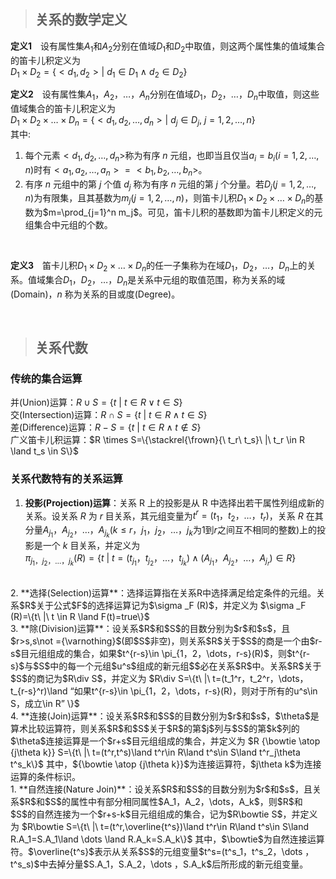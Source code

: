 >## 关系的数学定义
**定义1**&emsp;设有属性集$A_1$和$A_2$分别在值域$D_1$和$D_2$中取值，则这两个属性集的值域集合的笛卡儿积定义为  
$D_1 \times D_2 = \{<d_1,d_2>|\ d_1 \in D_1 \ \land \ d_2 \in D_2\}$
<br/>

**定义2**&emsp;设有属性集$A_1，A_2，\dots，A_n$分别在值域$D_1，D_2，\dots，D_n$中取值，则这些值域集合的笛卡儿积定义为  
$D_1 \times D_2 \times \dots \times D_n = \{<d_1,d_2,\dots,d_n>|\ d_j \in D_j,\ j=1,2,\dots,n\}$  
其中:
1. 每个元素$<d_1,d_2,\dots,d_n>$称为有序 *n* 元组，也即当且仅当$a_i=b_i(i=1,2,\dots,n)$时有$<a_1,a_2,\dots,a_n> = <b_1,b_2,\dots,b_n>$。
2. 有序 *n* 元组中的第 *j* 个值 $d_j$ 称为有序 *n* 元组的第 *j* 个分量。若$D_j(j=1,2,\dots,n)$为有限集，且其基数为$m_j(j=1,2,\dots,n)$，则笛卡儿积$D_1 \times D_2 \times \dots \times D_n$的基数为$m=\prod_{j=1}^n m_j$。可见，笛卡儿积的基数即为笛卡儿积定义的元组集合中元组的个数。
<br/>

**定义3**&emsp;笛卡儿积$D_1 \times D_2 \times \dots \times D_n$的任一子集称为在域$D_1，D_2，\dots，D_n$上的关系。值域集合$D_1，D_2，\dots，D_n$是关系中元组的取值范围，称为关系的域(Domain)，*n* 称为关系的目或度(Degree)。

<br/>

>## 关系代数
### **传统的集合运算**
并(Union)运算：$R \cup S=\{t\ |\ t \in R\vee t \in S\}$  
交(Intersection)运算：$R \cap S=\{t\ |\ t \in R\land t \in S\}$  
差(Difference)运算：$R-S=\{t\ |\ t \in R\land t \notin S\}$  
广义笛卡儿积运算：$R \times S=\{\stackrel{\frown}{\ t_r\ t_s}\ |\ t_r \in R \land t_s \in S\}$  

### **关系代数特有的关系运算**
1. **投影(Projection)运算**：关系 R 上的投影是从 R 中选择出若干属性列组成新的关系。设关系 *R* 为 *r* 目关系，其元组变量为$t^r=(t_1，t_2，\dots，t_r)$，关系 *R* 在其分量$A_{j_1}，A_{j_2}，\dots，A_{j_k}(k\le r，j_1，j_2，\dots，j_k$为1到$r$之间互不相同的整数$)$上的投影是一个 *k* 目关系，并定义为  
$\pi_{j_1，j_2，\dots，j_k}(R)=\{t\ |\ t=(t_{j_1}，t_{j_2}，\dots，t_{j_k})\land(A_{j_1}，A_{j_2}，\dots，A_{j_r})\in R\}$  
<br/>
2. **选择(Selection)运算**：选择运算指在关系R中选择满足给定条件的元组。关系$R$关于公式$F$的选择运算记为$\sigma _F (R)$，并定义为  
   $\sigma _F (R)=\{t\ |\ t \in R \land F(t)=true\}$  
<br/>
3. **除(Division)运算**：设关系$R$和$S$的目数分别为$r$和$s$，且$r>s,s\not ={\varnothing}$(即$S$非空)，则关系$R$关于$S$的商是一个由$r-s$目元组组成的集合，如果$t^{r-s}\in \pi_{1，2，\dots，r-s}(R)$，则$t^{r-s}$与$S$中的每一个元组$u^s$组成的新元组$<t^{r-s},u^s>$必在关系$R$中。关系$R$关于$S$的商记为$R\div S$，并定义为  
   $R\div S=\{t\ |\ t=(t_1^r，t_2^r，\dots，t_{r-s}^r)\land “如果t^{r-s}\in \pi_{1，2，\dots，r-s}(R)，则对于所有的u^s\in S，成立<t^{r-s},u^s>\in R” \}$  
<br/>
4. **连接(Join)运算**：设关系$R$和$S$的目数分别为$r$和$s$，$\theta$是算术比较运算符，则关系$R$和$S$关于$R$的第$j$列与$S$的第$k$列的$\theta$连接运算是一个$r+s$目元组组成的集合，并定义为  
   $R {\bowtie \atop {j\theta k}} S=\{t\ |\ t=(t^r,t^s)\land t^r\in R\land t^s\in S\land t^r_j\theta t^s_k\}$  
   其中，${\bowtie \atop {j\theta k}}$为连接运算符，$j\theta k$为连接运算的条件标识。  
<br/>
1. **自然连接(Nature Join)**：设关系$R$和$S$的目数分别为$r$和$s$，且关系$R$和$S$的属性中有部分相同属性$A_1，A_2，\dots，A_k$，则$R$和$S$的自然连接为一个$r+s-k$目元组组成的集合，记为$R\bowtie S$，并定义为  
   $R\bowtie S=\{t\ |\ t=(t^r,\overline{t^s})\land t^r\in R\land t^s\in S\land R.A_1=S.A_1\land \dots \land R.A_k=S.A_k\}$  
   其中，$\bowtie$为自然连接运算符。$\overline{t^s}$表示从关系$S$的元组变量$t^s=(t^s_1，t^s_2，\dots ，t^s_s)$中去掉分量$S.A_1，S.A_2，\dots ，S.A_k$后所形成的新元组变量。
<br/>
